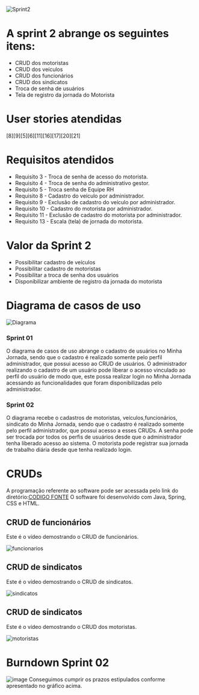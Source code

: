 ![Sprint2](https://github.com/PITime01/Minha-Jornada/blob/SPRINT-2/SPRINT%202/STORY%20CARDS_sprint2.gif?raw=true)


# A sprint 2 abrange os seguintes itens:
* CRUD dos motoristas
* CRUD dos veículos
* CRUD dos funcionários
* CRUD dos sindicatos
* Troca de senha de usuários
* Tela de registro da jornada do Motorista


# User stories atendidas
[8][9][5][6][11][16][17][20][21]

# Requisitos atendidos
* Requisito 3 - Troca de senha de acesso do motorista.
* Requisito 4 - Troca de senha do administrativo gestor.
* Requisito 5 - Troca senha de Equipe RH
* Requisito 8 - Cadastro do veículo por administrador.
* Requisito 9 - Exclusão de cadastro do veículo por administrador.
* Requisito 10 - Cadastro do motorista por administrador.
* Requisito 11 - Exclusão de cadastro do motorista por administrador.
* Requisito 13 - Escala (tela) de jornada do motorista.

# Valor da Sprint 2
* Possibilitar cadastro de veículos
* Possibilitar cadastro de motoristas
* Possibilitar a troca de senha dos usuários
* Disponibilizar ambiente de registro da jornada do motorista


# Diagrama de casos de uso

![Diagrama](https://github.com/PITime01/Minha-Jornada/blob/SPRINT-2/SPRINT%202/Diagrama%20com%20sprint%2002.JPG?raw=true)

### Sprint 01
O diagrama de casos de uso abrange o cadastro de usuários no Minha Jornada, sendo que o cadastro é realizado somente pelo perfil administrador, que possui acesso ao CRUD de usuários.
O administrador realizando o cadastro de um usuário pode liberar o acesso vinculado ao perfil do usuário de modo que, este possa realizar login no Minha Jornada acessando as funcionalidades que foram disponibilizadas pelo administrador.

### Sprint 02
O diagrama recebe o cadastros de motoristas, veículos,funcionários, sindicato do Minha Jornada, sendo que o cadastro é realizado somente pelo perfil administrador, que possui acesso a esses CRUDs.
A senha pode ser trocada por todos os perfis de usuários desde que o administrador tenha liberado acesso ao sistema.
O motorista pode registrar sua jornada de trabalho diária desde que tenha realizado login.

# CRUDs
A programação referente ao software pode ser acessada pelo link do diretório:[CODIGO FONTE](https://github.com/PITime01/Minha-Jornada/tree/master/SPRINT%202/codigo-fonte)
O software foi desenvolvido com Java, Spring, CSS e HTML.
## CRUD de funcionários
Este é o vídeo demostrando o CRUD de funcionários.

![funcionarios](https://github.com/PITime01/Minha-Jornada/blob/SPRINT-2/funcionarios1.gif)
## CRUD de sindicatos
Este é o vídeo demostrando o CRUD de sindicatos.

![sindicatos](https://github.com/PITime01/Minha-Jornada/blob/SPRINT-2/sindicatos.gif)
## CRUD de sindicatos
Este é o vídeo demostrando o CRUD dos motoristas.

![motoristas](https://github.com/PITime01/Minha-Jornada/blob/SPRINT-2/motoristas.gif)


# Burndown Sprint 02
![image](https://user-images.githubusercontent.com/71779649/98684075-84576380-2344-11eb-88d2-4a1677eb4034.png)
Conseguimos cumprir os prazos estipulados conforme apresentado no gráfico acima.
